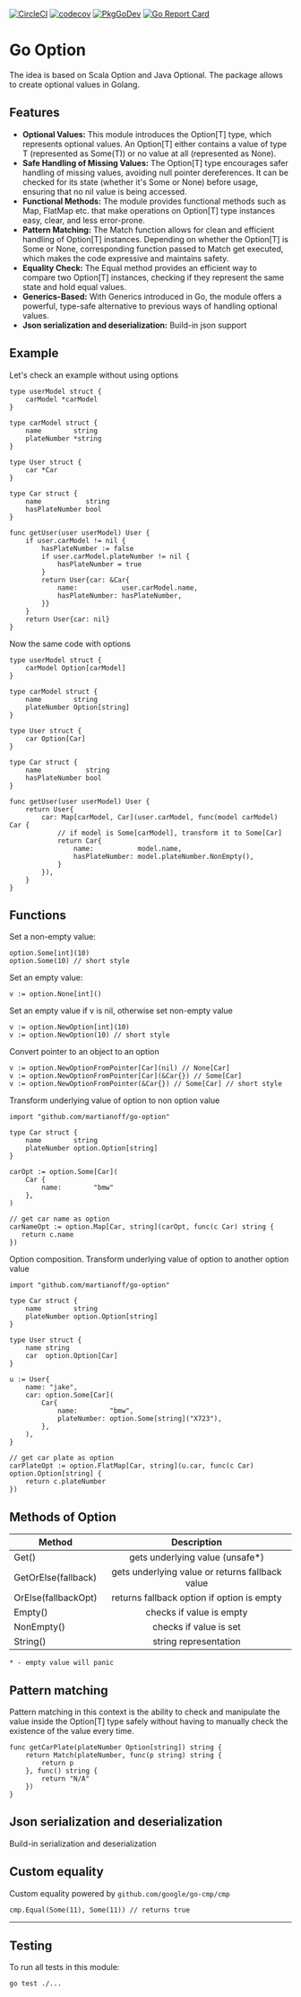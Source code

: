 [![CircleCI](https://dl.circleci.com/status-badge/img/gh/martianoff/go-option/tree/main.svg?style=svg)](https://dl.circleci.com/status-badge/redirect/gh/martianoff/go-option/tree/main)
[![codecov](https://codecov.io/gh/martianoff/go-option/graph/badge.svg?token=NQICPHBEUQ)](https://codecov.io/gh/martianoff/go-option)
[![PkgGoDev](https://pkg.go.dev/badge/github.com/martianoff/go-option)](https://pkg.go.dev/github.com/martianoff/go-option)
[![Go Report Card](https://goreportcard.com/badge/github.com/martianoff/go-option)](https://goreportcard.com/report/github.com/martianoff/go-option)

# Go Option

The idea is based on Scala Option and Java Optional. The package allows to create optional values in Golang. 

## Features

- **Optional Values:** This module introduces the Option[T] type, which represents optional values. An Option[T] either contains a value of type T (represented as Some(T)) or no value at all (represented as None).
- **Safe Handling of Missing Values:** The Option[T] type encourages safer handling of missing values, avoiding null pointer dereferences. It can be checked for its state (whether it's Some or None) before usage, ensuring that no nil value is being accessed.
- **Functional Methods:** The module provides functional methods such as Map, FlatMap etc. that make operations on Option[T] type instances easy, clear, and less error-prone.
- **Pattern Matching:** The Match function allows for clean and efficient handling of Option[T] instances. Depending on whether the Option[T] is Some or None, corresponding function passed to Match get executed, which makes the code expressive and maintains safety.
- **Equality Check:** The Equal method provides an efficient way to compare two Option[T] instances, checking if they represent the same state and hold equal values.
- **Generics-Based:** With Generics introduced in Go, the module offers a powerful, type-safe alternative to previous ways of handling optional values.
- **Json serialization and deserialization:** Build-in json support

## Example

Let's check an example without using options

```
type userModel struct {
	carModel *carModel
}

type carModel struct {
	name        string
	plateNumber *string
}

type User struct {
	car *Car
}

type Car struct {
	name           string
	hasPlateNumber bool
}

func getUser(user userModel) User {
	if user.carModel != nil {
		hasPlateNumber := false
		if user.carModel.plateNumber != nil {
			hasPlateNumber = true
		}
		return User{car: &Car{
			name:           user.carModel.name,
			hasPlateNumber: hasPlateNumber,
		}}
	}
	return User{car: nil}
}
```

Now the same code with options

``` 
type userModel struct {
	carModel Option[carModel]
}

type carModel struct {
	name        string
	plateNumber Option[string]
}

type User struct {
	car Option[Car]
}

type Car struct {
	name           string
	hasPlateNumber bool
}

func getUser(user userModel) User {
	return User{
		car: Map[carModel, Car](user.carModel, func(model carModel) Car {
		    // if model is Some[carModel], transform it to Some[Car]
			return Car{
				name:           model.name,
				hasPlateNumber: model.plateNumber.NonEmpty(),
			}
		}),
	}
}
```

## Functions

Set a non-empty value:
```
option.Some[int](10)
option.Some(10) // short style
```

Set an empty value:
```
v := option.None[int]() 
```

Set an empty value if v is nil, otherwise set non-empty value
```
v := option.NewOption[int](10)
v := option.NewOption(10) // short style
```

Convert pointer to an object to an option
```
v := option.NewOptionFromPointer[Car](nil) // None[Car]
v := option.NewOptionFromPointer[Car](&Car{}) // Some[Car]
v := option.NewOptionFromPointer(&Car{}) // Some[Car] // short style
```

Transform underlying value of option to non option value
```
import "github.com/martianoff/go-option"

type Car struct {
    name        string
    plateNumber option.Option[string]
}

carOpt := option.Some[Car](
    Car {
        name:        "bmw"
    },
)

// get car name as option
carNameOpt := option.Map[Car, string](carOpt, func(c Car) string {
   return c.name
})
```

Option composition. Transform underlying value of option to another option value
```
import "github.com/martianoff/go-option"

type Car struct {
    name        string
    plateNumber option.Option[string]
}

type User struct {
    name string
    car  option.Option[Car]
}

u := User{
    name: "jake",
    car: option.Some[Car](
        Car{
            name:        "bmw",
            plateNumber: option.Some[string]("X723"),
        },
    ),
}

// get car plate as option
carPlateOpt := option.FlatMap[Car, string](u.car, func(c Car) option.Option[string] {
    return c.plateNumber
})
```

## Methods of Option

| Method              |                   Description                   |
|---------------------|:-----------------------------------------------:|
| Get()               |         gets underlying value (unsafe*)         |
| GetOrElse(fallback) | gets underlying value or returns fallback value |
| OrElse(fallbackOpt) |   returns fallback option if option is empty    |
| Empty()             |            checks if value is empty             |
| NonEmpty()          |             checks if value is set              |
| String()            |              string representation              |
`* - empty value will panic`

## Pattern matching

Pattern matching in this context is the ability to check and manipulate the value inside the Option[T] type safely without having to manually check the existence of the value every time.

``` 
func getCarPlate(plateNumber Option[string]) string {
	return Match(plateNumber, func(p string) string {
		return p
	}, func() string {
		return "N/A"
	})
}
```

## Json serialization and deserialization

Build-in serialization and deserialization

## Custom equality

Custom equality powered by `github.com/google/go-cmp/cmp`

```
cmp.Equal(Some(11), Some(11)) // returns true
```

---
## Testing

To run all tests in this module:

```
go test ./...
```
